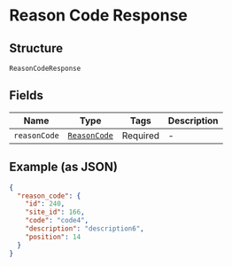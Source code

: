 
# Reason Code Response

## Structure

`ReasonCodeResponse`

## Fields

| Name | Type | Tags | Description |
|  --- | --- | --- | --- |
| `reasonCode` | [`ReasonCode`](../../doc/models/reason-code.md) | Required | - |

## Example (as JSON)

```json
{
  "reason_code": {
    "id": 240,
    "site_id": 166,
    "code": "code4",
    "description": "description6",
    "position": 14
  }
}
```

